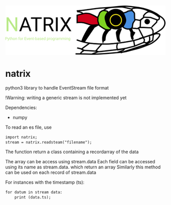 ![natrix](natrixBanner.svg "The Natrix Banner")
# natrix
python3 library to handle EventStream file format


 !Warning: writing a generic stream is not implemented yet

Dependencies:
 - numpy

To read an es file, use

~~~
import natrix;
stream = natrix.readsteam("filename");
~~~

The function return a class containing a recordarray of the data

The array can be access using stream.data
Each field can be accessed using its name as stream.data.<fieldname> which return an array
Similarly this method can be used on each record of stream.data

For instances with the timestamp (ts):
~~~
for datum in stream data:
    print (data.ts);
~~~
